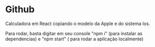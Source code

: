 # Github

Calculadora em React copiando o modelo da Apple e do sistema Ios.

Para rodar, basta digitar em seu console "npm i" (para instalar as dependencias) e "npm start" ( para rodar a aplicação localmente)
